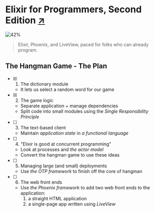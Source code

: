 # Elixir for Programmers, Second Edition [↗][course]

![42%](https://progress-bar.dev/42)

> Elixir, Phoenix, and LiveView, paced for folks who can already program.

## The Hangman Game - The Plan

- [x] 1.  The dictionary module

  - It lets us select a random word for our game

- [x] 2. The game logic

  - Separate application + manage dependencies
  - Split code into small modules using the _Single Responsibility Principle_

- [ ] 3. The text-based client

  - Maintain _application state_ in _a functional language_

- [ ] 4. "Elixir is good at concurrent programming"

  - Look at processes and _the actor model_
  - Convert the hangman game to use these ideas

- [ ] 5. Managing large (and small) deployments

  - Use _the OTP framework_ to finish off the core of hangman

- [ ] 6. The web front ends

  - Use _the Phoenix framework_ to add two web front ends to the application:
    1. a straight HTML application
    2. a single-page app written using _LiveView_

  [course]: https://codestool.coding-gnome.com/courses/elixir-for-programmers-2
